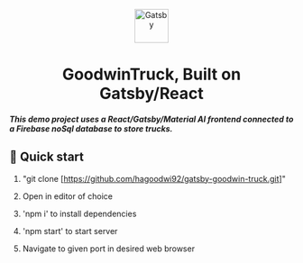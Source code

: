 <p align="center">
  <a href="https://www.gatsbyjs.com/?utm_source=starter&utm_medium=readme&utm_campaign=minimal-starter">
    <img alt="Gatsby" src="https://www.gatsbyjs.com/Gatsby-Monogram.svg" width="60" />
  </a>
</p>
<h1 align="center">
  GoodwinTruck, Built on Gatsby/React
</h1>

<h5>This demo project uses a React/Gatsby/Material AI frontend connected to a Firebase noSql database to store trucks.</h5>

## 🚀 Quick start

1.  "git clone [https://github.com/hagoodwi92/gatsby-goodwin-truck.git]"

2. Open in editor of choice
3. 'npm i' to install dependencies 
4. 'npm start' to start server
5.  Navigate to given port in desired web browser

